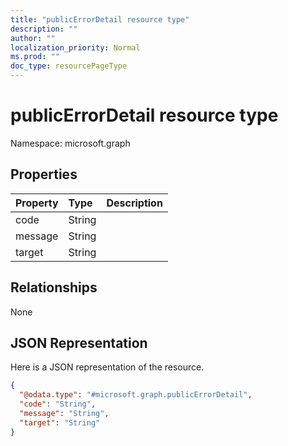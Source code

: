 ```yaml
---
title: "publicErrorDetail resource type"
description: ""
author: ""
localization_priority: Normal
ms.prod: ""
doc_type: resourcePageType
---
```


# publicErrorDetail resource type


Namespace: microsoft.graph



## Properties
|Property|Type|Description|
|:---|:---|:---|
|code|String||
|message|String||
|target|String||

## Relationships
None

## JSON Representation
Here is a JSON representation of the resource.
<!-- {
  "blockType": "resource",
  "@odata.type": "microsoft.graph.publicErrorDetail"
}
-->
``` json
{
  "@odata.type": "#microsoft.graph.publicErrorDetail",
  "code": "String",
  "message": "String",
  "target": "String"
}
```

